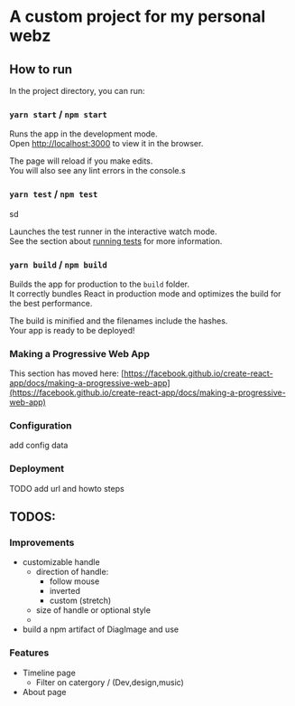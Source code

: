 # A custom project for my personal webz 


##  How to run
In the project directory, you can run:

### `yarn start` / `npm start`
Runs the app in the development mode.\
Open [http://localhost:3000](http://localhost:3000) to view it in the browser.

The page will reload if you make edits.\
You will also see any lint errors in the console.s

### `yarn test` / `npm test`

sd

Launches the test runner in the interactive watch mode.\
See the section about [running tests](https://facebook.github.io/create-react-app/docs/running-tests) for more information.

### `yarn build` / `npm build`

Builds the app for production to the `build` folder.\
It correctly bundles React in production mode and optimizes the build for the best performance.

The build is minified and the filenames include the hashes.\
Your app is ready to be deployed!

### Making a Progressive Web App

This section has moved here: [https://facebook.github.io/create-react-app/docs/making-a-progressive-web-app](https://facebook.github.io/create-react-app/docs/making-a-progressive-web-app)

### Configuration

add config data


### Deployment

TODO add url and howto steps

## TODOS:
### Improvements
- customizable handle
    - direction of handle:
        - follow mouse
        - inverted 
        - custom (stretch)
    - size of handle or optional style
    - 
- build a npm artifact of DiagImage and use 

### Features
- Timeline page
    - Filter on catergory / (Dev,design,music)
- About page
